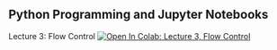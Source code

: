 ## Python Programming and Jupyter Notebooks

Lecture 3: Flow Control [![Open In Colab: Lecture 3, Flow Control](https://colab.research.google.com/assets/colab-badge.svg)](https://colab.research.google.com/github/jbkinney/24e_urp/blob/main/lecture_3/3_flowcontrol.ipynb)
